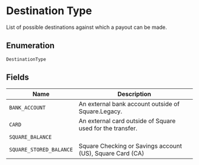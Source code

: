 
# Destination Type

List of possible destinations against which a payout can be made.

## Enumeration

`DestinationType`

## Fields

| Name | Description |
|  --- | --- |
| `BANK_ACCOUNT` | An external bank account outside of Square.Legacy. |
| `CARD` | An external card outside of Square used for the transfer. |
| `SQUARE_BALANCE` |  |
| `SQUARE_STORED_BALANCE` | Square Checking or Savings account (US), Square Card (CA) |

